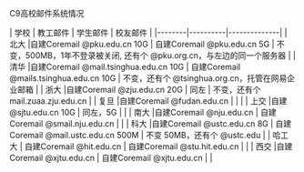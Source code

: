 C9高校邮件系统情况



|  学校  | 教工邮件 |  学生邮件 |  校友邮件 |
|--------|----------|--------------|
| 北大   |自建Coremail @pku.edu.cn 10G | 自建Coremail @pku.edu.cn 5G | 不变，500MB，1年不登录被关闭, 还有个 @pku.org.cn，与左边的同一个服务器 |
| 清华   |自建Coremail @mail.tsinghua.edu.cn 10G | 自建Coremail @mails.tsinghua.edu.cn 10G | 不变，还有个 @tsinghua.org.cn，托管在网易企业邮箱 |
| 浙大   |自建Coremail @zju.edu.cn 20G | 同左 | 不变，还有个 mail.zuaa.zju.edu.cn |
| 复旦   |自建Coremail @fudan.edu.cn | | |
| 上交   |自建 @sjtu.edu.cn 10G | 同左，5G | |
| 南大   |自建Coremail @nju.edu.cn | 自建Coremail @smail.nju.edu.cn | |
| 科大   |自建Coremail @ustc.edu.cn 8G | 自建Coremail @mail.ustc.edu.cn 500M | 不变 50MB，还有个 @ustc.edu |
| 哈工大 | 自建Coremail @hit.edu.cn | 自建Coremail @stu.hit.edu.cn | |
| 西交   |自建Coremail @xjtu.edu.cn | 自建Coremail @xjtu.edu.cn | |

